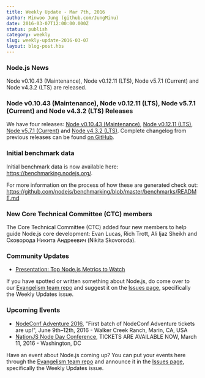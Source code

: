 ```yaml
---
title: Weekly Update - Mar 7th, 2016
author: Minwoo Jung (github.com/JungMinu)
date: 2016-03-07T12:00:00.000Z
status: publish
category: weekly
slug: weekly-update-2016-03-07
layout: blog-post.hbs
---
```


### Node.js News

Node v0.10.43 (Maintenance), Node v0.12.11 (LTS), Node v5.7.1 (Current) and Node v4.3.2 (LTS) are released.

### Node v0.10.43 (Maintenance), Node v0.12.11 (LTS), Node v5.7.1 (Current) and Node v4.3.2 (LTS) Releases

We have four releases: [Node v0.10.43 (Maintenance)](https://nodejs.org/en/blog/release/v0.10.43/), [Node v0.12.11 (LTS)](https://nodejs.org/en/blog/release/v0.12.11/), [Node v5.7.1 (Current)](https://nodejs.org/en/blog/release/v5.7.1/) and [Node v4.3.2 (LTS)](https://nodejs.org/en/blog/release/v4.3.2/). Complete changelog from previous releases can be found [on GitHub](https://github.com/nodejs/node/blob/master/CHANGELOG.md).

### Initial benchmark data

Initial benchmark data is now available here: https://benchmarking.nodejs.org/.

For more information on the process of how these are generated check out: https://github.com/nodejs/benchmarking/blob/master/benchmarks/README.md

### New Core Technical Committee (CTC) members

The Core Technical Committee (CTC) added four new members to help guide Node.js core development: Evan Lucas, Rich Trott, Ali Ijaz Sheikh and Сковорода Никита Андреевич (Nikita Skovoroda).

### Community Updates

* [Presentation: Top Node.js Metrics to Watch](http://blog.sematext.com/2016/02/26/top-node-js-metrics-to-watch/)

If you have spotted or written something about Node.js, do come over to our [Evangelism team repo](https://github.com/nodejs/evangelism) and suggest it on the [Issues page](https://github.com/nodejs/evangelism/issues), specifically the Weekly Updates issue.

### Upcoming Events

* [NodeConf Adventure 2016](https://ti.to/nodeconf/adventure-2016), "First batch of NodeConf Adventure tickets are up!", June 9th–12th, 2016 - Walker Creek Ranch, Marin, CA, USA
* [NationJS Node Day Conference](http://nationjs.com/), TICKETS ARE AVAILABLE NOW, March 11, 2016 - Washington, DC

Have an event about Node.js coming up? You can put your events here through the [Evangelism team repo](https://github.com/nodejs/evangelism) and announce it in the [Issues page](https://github.com/nodejs/evangelism/issues), specifically the Weekly Updates issue.

